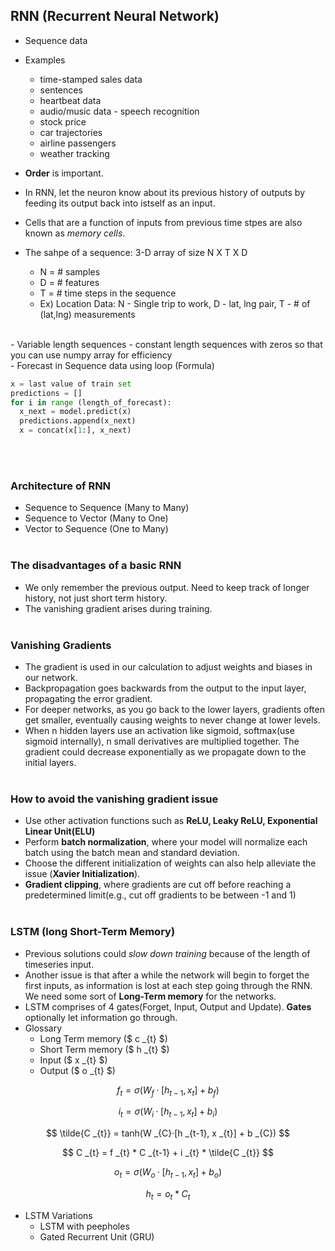 ## RNN (Recurrent Neural Network)

- Sequence data
- Examples
  - time-stamped sales data
  - sentences
  - heartbeat data
  - audio/music data - speech recognition
  - stock price
  - car trajectories
  - airline passengers
  - weather tracking
- **Order** is important.
- In RNN, let the neuron know about its previous history of outputs by feeding its output back into istself as an input.
- Cells that are a function of inputs from previous time stpes are also known as _memory cells_.

- The sahpe of a sequence: 3-D array of size N X T X D
  - N = # samples
  - D = # features
  - T = # time steps in the sequence
  - Ex) Location Data: N - Single trip to work, D - lat, lng pair, T -  # of (lat,lng) measurements
<br>
- Variable length sequences
  - constant length sequences with zeros so that you can use numpy array for efficiency
<br>
- Forecast in Sequence data using loop (Formula)

```python
x = last value of train set
predictions = []
for i in range (length_of_forecast):
  x_next = model.predict(x)
  predictions.append(x_next)
  x = concat(x[1:], x_next)
```
  <br><br>

### Architecture of RNN

- Sequence to Sequence (Many to Many)
- Sequence to Vector (Many to One)
- Vector to Sequence (One to Many)
  <br><br>

### The disadvantages of a basic RNN

- We only remember the previous output. Need to keep track of longer history, not just short term history.
- The vanishing gradient arises during training.
  <br><br>

### Vanishing Gradients

- The gradient is used in our calculation to adjust weights and biases in our network.
- Backpropagation goes backwards from the output to the input layer, propagating the error gradient.
- For deeper networks, as you go back to the lower layers, gradients often get smaller, eventually causing weights to never change at lower levels.
- When n hidden layers use an activation like sigmoid, softmax(use sigmoid internally), n small derivatives are multiplied together. The gradient could decrease exponentially as we propagate down to the initial layers.
  <br><br>

### How to avoid the vanishing gradient issue

- Use other activation functions such as **ReLU, Leaky ReLU, Exponential Linear Unit(ELU)**
- Perform **batch normalization**, where your model will normalize each batch using the batch mean and standard deviation.
- Choose the different initialization of weights can also help alleviate the issue (**Xavier Initialization**).
- **Gradient clipping**, where gradients are cut off before reaching a predetermined limit(e.g., cut off gradients to be between -1 and 1)
  <br><br>

### LSTM (long Short-Term Memory)

- Previous solutions could _slow down training_ because of the length of timeseries input.
- Another issue is that after a while the network will begin to forget the first inputs, as information is lost at each step going through the RNN. We need some sort of **Long-Term memory** for the networks.
- LSTM comprises of 4 gates(Forget, Input, Output and Update). **Gates** optionally let information go through.
- Glossary
  - Long Term memory ($ c \_{t} $)
  - Short Term memory ($ h \_{t} $)
  - Input ($ x \_{t} $)
  - Output ($ o \_{t} $)


$$ f _{t} = \sigma(W _{f}·[h _{t-1}, x _{t}] + b _{f}) $$

$$ i _{t} = \sigma(W _{i}·[h _{t-1}, x _{t}] + b _{i}) $$

$$ \tilde{C _{t}} = tanh(W _{C}·[h _{t-1}, x _{t}] + b _{C}) $$

$$ C _{t} = f _{t} * C _{t-1} + i _{t} * \tilde{C _{t}} $$

$$ o _{t} = \sigma(W _{o}·[h _{t-1}, x _{t}] + b _{o}) $$

$$ h _{t} = o _{t} * C _{t} $$

- LSTM Variations
	- LSTM with peepholes
	- Gated Recurrent Unit (GRU)

